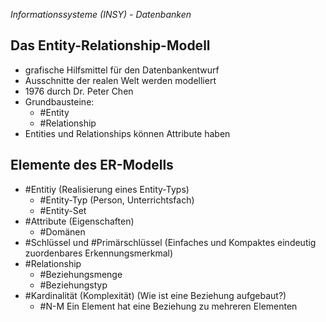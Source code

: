 _Informationssysteme (INSY) - Datenbanken_

## Das Entity-Relationship-Modell
- grafische Hilfsmittel für den Datenbankentwurf
- Ausschnitte der realen Welt werden modelliert
- 1976 durch Dr. Peter Chen
- Grundbausteine:
	- #Entity 
	- #Relationship
- Entities und Relationships können Attribute haben

## Elemente des ER-Modells
- #Entitiy (Realisierung eines Entity-Typs)
	- #Entity-Typ (Person, Unterrichtsfach)
	- #Entity-Set
- #Attribute (Eigenschaften)
	- #Domänen
- #Schlüssel und #Primärschlüssel (Einfaches und Kompaktes eindeutig zuordenbares Erkennungsmerkmal)
- #Relationship
	- #Beziehungsmenge
	- #Beziehungstyp
- #Kardinalität (Komplexität) (Wie ist eine Beziehung aufgebaut?)
	- #N-M Ein Element hat eine Beziehung zu mehreren Elementen